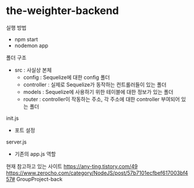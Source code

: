 # the-weighter-backend

실행 방법
- npm start
- nodemon app

폴더 구조
- src : 사실상 본체
  - config : Sequelize에 대한 config 폴더
  - controller : 실제로 Sequelize가 동작하는 컨트롤러들이 있는 폴더
  - models : Sequelize에 사용하기 위한 테이블에 대한 정보가 있는 폴더
  - router : controller이 작동하는 주소, 각 주소에 대한 controller 부여되어 있는 폴더

init.js
- 포트 설정

server.js
- 기존의 app.js 역할

현재 참고하고 있는 사이트
https://any-ting.tistory.com/49
https://www.zerocho.com/category/NodeJS/post/57b7101ecfbef617003bf457#   G r o u p P r o j e c t - b a c k 
